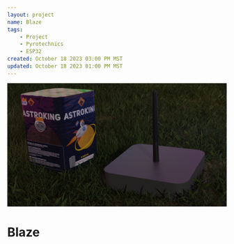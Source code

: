 ```yaml
---
layout: project
name: Blaze
tags: 
    - Project 
    - Pyrotechnics 
    - ESP32
created: October 18 2023 03:00 PM MST
updated: October 18 2023 01:00 PM MST
---
```


<img src="/assets/img/blaze/blaze.png" id="main-image">
<h1 id="main-title">Blaze</h1>
<div class="moveable-element line-with-circles">
    <div class="circle left-circle"></div>
    <div class="line"></div>
    <div class="circle right-circle"></div>
</div>